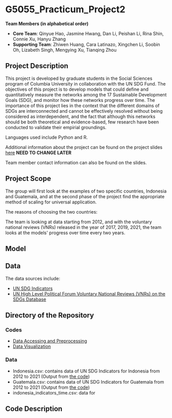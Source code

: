 # G5055_Practicum_Project2

**Team Members (in alphabetical order)**

* **Core Team**: Qinyue Hao, Jasmine Hwang, Dan Li, Peishan Li, Rina Shin, Connie Xu, Hanyu Zhang
* **Supporting Team**: Zhiwen Huang, Cara Latinazo, Xingchen Li, Soobin Oh, Lizabeth Singh, Mengying Xu, Tianqing Zhou

## Project Description

This project is developed by graduate students in the Social Sciences program of Columbia University in collaboration with the UN SDG Fund. The objectives of this project is to develop models that could define and quantitatively measure the networks among the 17 Sustainable Development Goals (SDG), and monitor how these networks progress over time. The importance of this project lies in the context that the different domains of SDGs are interconnected and cannot be effectively resolved without being considered as interdependent, and the fact that although this networks should be both theoretical and evidence-based, few research have been conducted to validate their empirial groundings.

Languages used include Python and R.

Additional information about the project can be found on the project slides [here](https://docs.google.com/presentation/d/1Kh5_FtZ6oCIOUOB7btAbHNDrI2QGRyS35x1iASdSQCY/edit#slide=id.gedf10ad36a_1_0) **NEED TO CHANGE LATER**

Team member contact information can also be found on the slides.

## Project Scope

The group will first look at the examples of two specific countries, Indonesia and Guatemala, and at the second phase of the project find the appropriate method of scaling for universal application.

The reasons of choosing the two countries:

The team is looking at data starting from 2012, and with the voluntary national reviews (VNRs) released in the year of 2017, 2019, 2021, the team looks at the models' progress over time every two years.

## Model

## Data

The data sources include:

* [UN SDG Indicators](https://unstats.un.org/sdgs/indicators/database/)
* [UN High Level Political Forum Voluntary National Reviews (VNRs) on the SDGs Database](https://sustainabledevelopment.un.org/memberstates)

## Directory of the Repository

### Codes

* [Data Accessing and Preprocessing](https://github.com/PeishanLi/G5055_Practicum_Project2/tree/main/Codes/Data%20Accessing%20and%20Preprocessing)
* [Data Visualization](https://github.com/PeishanLi/G5055_Practicum_Project2/tree/main/Codes/Data%20Visualization)

### Data

* Indonesia.csv: contains data of UN SDG Indicators for Indonesia from 2012 to 2021 (Output from [the code](https://github.com/PeishanLi/G5055_Practicum_Project2/blob/main/Codes/Data%20Accessing%20and%20Preprocessing/Accessing_UNSDG_Data.ipynb))
* Guatemala.csv: contains data of UN SDG Indicators for Guatemala from 2012 to 2021 (Output from [the code](https://github.com/PeishanLi/G5055_Practicum_Project2/blob/main/Codes/Data%20Accessing%20and%20Preprocessing/Accessing_UNSDG_Data.ipynb))
* indonesia_indicators_time.csv: data for 

## Code Description
